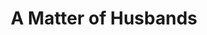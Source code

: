---
title: A Matter of Husbands
year: 1932
opening_date: 1932-02-09
closing_date: 
layout: productions
image:
image_caption:
image_credit:
playbill:
category:
details:
  Theatre: Theatre Jacksonville
cast:
  Any French Maid: Betty Rogers
  Any Ernest Young Wife: Mary Keen
  Any Popular Actress: Sarah Payne Cawthorn
understudies:
orchestra:
crew:
  Director: Sarah Payne Cawthorn
  Staging: 
    - Dick Grether
    - Winston Fowler
  Staging Assistant:
    - Roy Richardson
external_links:
---
